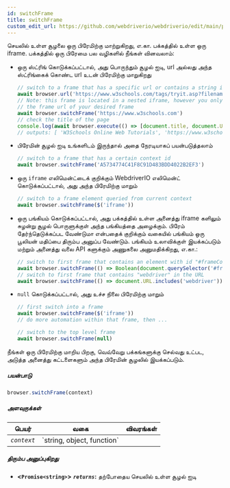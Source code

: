 ```yaml
---
id: switchFrame
title: switchFrame
custom_edit_url: https://github.com/webdriverio/webdriverio/edit/main/packages/webdriverio/src/commands/browser/switchFrame.ts
---
```


செயலில் உள்ள சூழலை ஒரு பிரேமிற்கு மாற்றுகிறது, எ.கா. பக்கத்தில் உள்ள ஒரு iframe. பக்கத்தில் ஒரு பிரேமை பல வழிகளில் நீங்கள் வினவலாம்:

  - ஒரு ஸ்ட்ரிங் கொடுக்கப்பட்டால், அது பொருந்தும் சூழல் ஐடி, url அல்லது அந்த ஸ்ட்ரிங்கைக் கொண்ட url உடன் பிரேமிற்கு மாறுகிறது
    ```ts
    // switch to a frame that has a specific url or contains a string in the url
    await browser.url('https://www.w3schools.com/tags/tryit.asp?filename=tryhtml_iframe')
    // Note: this frame is located in a nested iframe, however you only need to provide
    // the frame url of your desired frame
    await browser.switchFrame('https://www.w3schools.com')
    // check the title of the page
    console.log(await browser.execute(() => [document.title, document.URL]))
    // outputs: [ 'W3Schools Online Web Tutorials', 'https://www.w3schools.com/' ]
    ```

  - பிரேமின் சூழல் ஐடி உங்களிடம் இருந்தால் அதை நேரடியாகப் பயன்படுத்தலாம்
    ```ts
    // switch to a frame that has a certain context id
    await browser.switchFrame('A5734774C41F8C91D483BDD4022B2EF3')
    ```

  - ஒரு `iframe` எலிமென்ட்டைக் குறிக்கும் WebdriverIO எலிமென்ட் கொடுக்கப்பட்டால், அது அந்த பிரேமிற்கு மாறும்
    ```ts
    // switch to a frame element queried from current context
    await browser.switchFrame($('iframe'))
    ```

  - ஒரு பங்கியம் கொடுக்கப்பட்டால், அது பக்கத்தில் உள்ள அனைத்து iframe களிலும் சுழன்று சூழல் பொருளுக்குள் அந்த பங்கியத்தை அழைக்கும். பிரேம் தேர்ந்தெடுக்கப்பட வேண்டுமா என்பதைக் குறிக்கும் வகையில் பங்கியம் ஒரு பூலியன் மதிப்பை திரும்ப அனுப்ப வேண்டும். பங்கியம் உலாவிக்குள் இயக்கப்படும் மற்றும் அனைத்து வலை API களுக்கும் அணுகலை அனுமதிக்கிறது, எ.கா.:
    ```ts
    // switch to first frame that contains an element with id "#frameContent"
    await browser.switchFrame(() => Boolean(document.querySelector('#frameContent')))
    // switch to first frame that contains "webdriver" in the URL
    await browser.switchFrame(() => document.URL.includes('webdriver'))
    ```

  - `null` கொடுக்கப்பட்டால், அது உச்ச நிலை பிரேமிற்கு மாறும்
    ```ts
    // first switch into a frame
    await browser.switchFrame($('iframe'))
    // do more automation within that frame, then ...

    // switch to the top level frame
    await browser.switchFrame(null)
    ```

நீங்கள் ஒரு பிரேமிற்கு மாறிய பிறகு, வெவ்வேறு பக்கங்களுக்கு செல்வது உட்பட, அடுத்த அனைத்து கட்டளைகளும் அந்த பிரேமின் சூழலில் இயக்கப்படும்.

##### பயன்பாடு

```js
browser.switchFrame(context)
```

##### அளவுருக்கள்

<table>
  <thead>
    <tr>
      <th>பெயர்</th><th>வகை</th><th>விவரங்கள்</th>
    </tr>
  </thead>
  <tbody>
    <tr>
      <td><code><var>context</var></code></td>
      <td>`string, object, function`</td>
      <td></td>
    </tr>
  </tbody>
</table>

##### திரும்ப அனுப்புகிறது

- **&lt;`Promise<string>`&gt;**
            **<code><var>returns</var></code>:**  தற்போதைய செயலில் உள்ள சூழல் ஐடி